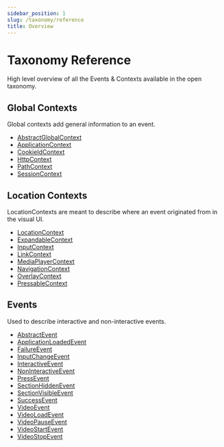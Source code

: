 ```yaml
---
sidebar_position: 1
slug: /taxonomy/reference
title: Overview
---
```


# Taxonomy Reference
High level overview of all the Events & Contexts available in the open taxonomy.

## Global Contexts
Global contexts add general information to an event.

* [AbstractGlobalContext](./global-contexts/AbstractGlobalContext.md)
* [ApplicationContext](./global-contexts/ApplicationContext.md)
* [CookieIdContext](./global-contexts/CookieIdContext.md)
* [HttpContext](./global-contexts/HttpContext.md)
* [PathContext](./global-contexts/PathContext.md)
* [SessionContext](./global-contexts/SessionContext.md)

## Location Contexts
LocationContexts are meant to describe where an event originated from in the visual UI.

* [LocationContext](./location-contexts/)
* [ExpandableContext](./location-contexts/ExpandableContext.md)
* [InputContext](./location-contexts/InputContext.md)
* [LinkContext](./location-contexts/LinkContext.md)
* [MediaPlayerContext](./location-contexts/MediaPlayerContext.md)
* [NavigationContext](./location-contexts/NavigationContext.md)
* [OverlayContext](./location-contexts/OverlayContext.md)
* [PressableContext](./location-contexts/PressableContext.md)

## Events
Used to describe interactive and non-interactive events.

* [AbstractEvent](./events/AbstractEvent.md)
* [ApplicationLoadedEvent](./events/ApplicationLoadedEvent.md)
* [FailureEvent](./events/FailureEvent.md)
* [InputChangeEvent](./events/InputChangeEvent.md)
* [InteractiveEvent](./events/InteractiveEvent.md)
* [NonInteractiveEvent](./events/NonInteractiveEvent.md)
* [PressEvent](./events/PressEvent.md)
* [SectionHiddenEvent](./events/SectionHiddenEvent.md)
* [SectionVisibleEvent](./events/SectionVisibleEvent.md)
* [SuccessEvent](./events/SuccessEvent.md)
* [VideoEvent](./events/VideoEvent.md)
* [VideoLoadEvent](./events/VideoLoadEvent.md)
* [VideoPauseEvent](./events/VideoPauseEvent.md)
* [VideoStartEvent](./events/VideoStartEvent.md)
* [VideoStopEvent](./events/VideoStopEvent.md)
